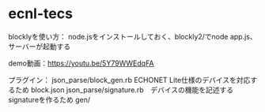 # ecnl-tecs
blocklyを使い方：
node.jsをインストールしておく、blockly2/でnode app.js、サーバーが起動する

demo動画：https://youtu.be/5Y79WWEdqFA

プラグイン：
json_parse/block_gen.rb ECHONET Lite仕様のデバイスを対応するため block.json
json_parse/signature.rb　デバイスの機能を記述するsignatureを作るため gen/